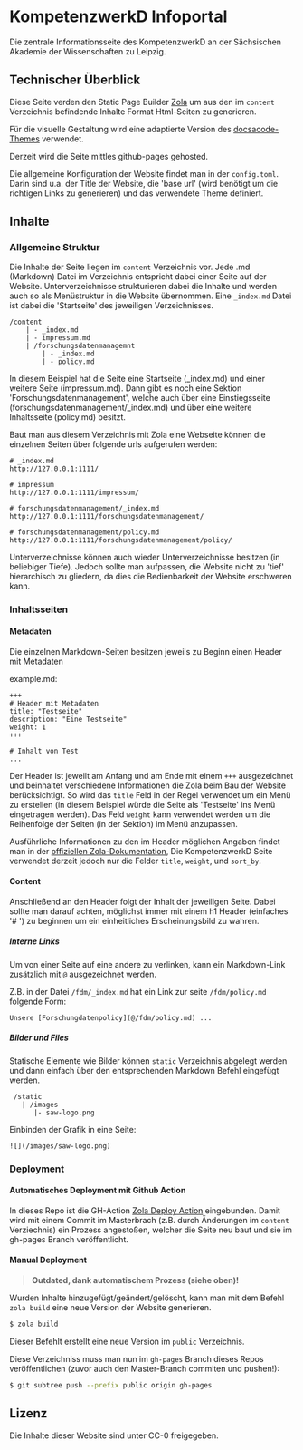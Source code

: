 # KompetenzwerkD Infoportal

Die zentrale Informationsseite des KompetenzwerkD an der Sächsischen Akademie der Wissenschaften zu Leipzig.

## Technischer Überblick

Diese Seite verden den Static Page Builder [Zola](https://www.getzola.org/) um aus den im `content` Verzeichnis befindende Inhalte Format Html-Seiten zu generieren.

Für die visuelle Gestaltung wird eine adaptierte Version des [docsacode-Themes](https://github.com/codeandmedia/zola_docsascode_theme) verwendet.

Derzeit wird die Seite mittles github-pages gehosted.

Die allgemeine Konfiguration der Website findet man in der `config.toml`. Darin sind u.a. der Title der Website, die 'base url' (wird benötigt um die richtigen Links zu generieren) und das verwendete Theme definiert.

## Inhalte

### Allgemeine Struktur

Die Inhalte der Seite liegen im `content` Verzeichnis vor. Jede .md (Markdown) Datei im Verzeichnis entspricht dabei einer Seite auf der Website. Unterverzeichnisse strukturieren dabei die Inhalte und werden auch so als Menüstruktur in die Website übernommen. Eine `_index.md` Datei ist dabei die 'Startseite' des jeweiligen Verzeichnisses.

```
/content
    | - _index.md
    | - impressum.md
    | /forschungsdatenmanagemnt
        | - _index.md
        | - policy.md
```

In diesem Beispiel hat die Seite eine Startseite (\_index.md) und einer weitere Seite (impressum.md). Dann gibt es noch eine Sektion 'Forschungsdatenmanagement', welche auch über eine Einstiegsseite (forschungsdatenmanagement/\_index.md) und über eine weitere Inhaltsseite (policy.md) besitzt.

Baut man aus diesem Verzeichnis mit Zola eine Webseite können die einzelnen Seiten über folgende urls aufgerufen werden:

```
# _index.md
http://127.0.0.1:1111/

# impressum
http://127.0.0.1:1111/impressum/

# forschungsdatenmanagement/_index.md
http://127.0.0.1:1111/forschungsdatenmanagement/

# forschungsdatenmanagement/policy.md
http://127.0.0.1:1111/forschungsdatenmanagement/policy/
```

Unterverzeichnisse können auch wieder Unterverzeichnisse besitzen (in beliebiger Tiefe). Jedoch sollte man aufpassen, die Website nicht zu 'tief' hierarchisch zu gliedern, da dies die Bedienbarkeit der Website erschweren kann.

### Inhaltsseiten

#### Metadaten

Die einzelnen Markdown-Seiten besitzen jeweils zu Beginn einen Header mit Metadaten

example.md:

```
+++
# Header mit Metadaten
title: "Testseite"
description: "Eine Testseite"
weight: 1
+++

# Inhalt von Test
...

```

Der Header ist jeweilt am Anfang und am Ende mit einem `+++` ausgezeichnet und beinhaltet verschiedene Informationen die Zola beim Bau der Website berücksichtigt. So wird das `title` Feld in der Regel verwendet um ein Menü zu erstellen (in diesem Beispiel würde die Seite als 'Testseite' ins Menü eingetragen werden). Das Feld `weight` kann verwendet werden um die Reihenfolge der Seiten (in der Sektion) im Menü anzupassen.

Ausführliche Informationen zu den im Header möglichen Angaben findet man in der [offiziellen Zola-Dokumentation](https://www.getzola.org/documentation/content/section/), Die KompetenzwerkD Seite verwendet derzeit jedoch nur die Felder `title`, `weight`, und `sort_by`.

#### Content

Anschließend an den Header folgt der Inhalt der jeweiligen Seite. Dabei sollte man darauf achten, möglichst immer mit einem h1 Header (einfaches '# ') zu beginnen um ein einheitliches Erscheinungsbild zu wahren.

##### Interne Links

Um von einer Seite auf eine andere zu verlinken, kann ein Markdown-Link zusätzlich mit `@` ausgezeichnet werden.

Z.B. in der Datei `/fdm/_index.md` hat ein Link zur seite `/fdm/policy.md` folgende Form:

```
Unsere [Forschungdatenpolicy](@/fdm/policy.md) ...
```

##### Bilder und Files

Statische Elemente wie Bilder können `static` Verzeichnis abgelegt werden und dann einfach über den entsprechenden Markdown Befehl eingefügt werden.

```
 /static
   | /images
      |- saw-logo.png
```

Einbinden der Grafik in eine Seite:

```
![](/images/saw-logo.png)
```

### Deployment

#### Automatisches Deployment mit Github Action

In dieses Repo ist die GH-Action [Zola Deploy Action](https://github.com/shalzz/zola-deploy-action) eingebunden. Damit wird mit einem Commit im Masterbrach (z.B. durch Änderungen im `content` Verziechnis) ein Prozess angestoßen, welcher die Seite neu baut und sie im gh-pages Branch veröffentlicht.

#### Manual Deployment

> **Outdated, dank automatischem Prozess (siehe oben)!**

Wurden Inhalte hinzugefügt/geändert/gelöscht, kann man mit dem Befehl `zola build` eine neue Version der Website generieren.

```zsh
$ zola build
```

Dieser Befehlt erstellt eine neue Version im `public` Verzeichnis.

Diese Verzeichniss muss man nun im `gh-pages` Branch dieses Repos veröffentlichen (zuvor auch den Master-Branch commiten und pushen!):

```zsh
$ git subtree push --prefix public origin gh-pages
```

## Lizenz

Die Inhalte dieser Website sind unter CC-0 freigegeben.
